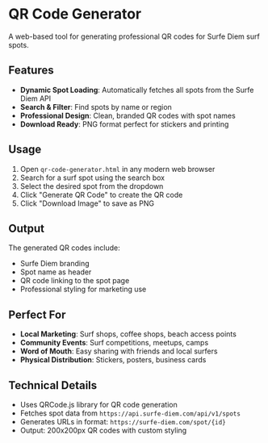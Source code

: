 # QR Code Generator

A web-based tool for generating professional QR codes for Surfe Diem surf spots.

## Features

- **Dynamic Spot Loading**: Automatically fetches all spots from the Surfe Diem API
- **Search & Filter**: Find spots by name or region
- **Professional Design**: Clean, branded QR codes with spot names
- **Download Ready**: PNG format perfect for stickers and printing

## Usage

1. Open `qr-code-generator.html` in any modern web browser
2. Search for a surf spot using the search box
3. Select the desired spot from the dropdown
4. Click "Generate QR Code" to create the QR code
5. Click "Download Image" to save as PNG

## Output

The generated QR codes include:
- Surfe Diem branding
- Spot name as header
- QR code linking to the spot page
- Professional styling for marketing use

## Perfect For

- **Local Marketing**: Surf shops, coffee shops, beach access points
- **Community Events**: Surf competitions, meetups, camps
- **Word of Mouth**: Easy sharing with friends and local surfers
- **Physical Distribution**: Stickers, posters, business cards

## Technical Details

- Uses QRCode.js library for QR code generation
- Fetches spot data from `https://api.surfe-diem.com/api/v1/spots`
- Generates URLs in format: `https://surfe-diem.com/spot/{id}`
- Output: 200x200px QR codes with custom styling 